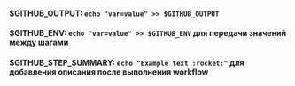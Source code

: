 #### $GITHUB_OUTPUT: ```echo "var=value" >> $GITHUB_OUTPUT```

#### $GITHUB_ENV: ```echo "var=value" >> $GITHUB_ENV``` для передачи значений между шагами

#### $GITHUB_STEP_SUMMARY: ```echo "Example text :rocket:"``` для добавления описания после выполнения workflow
